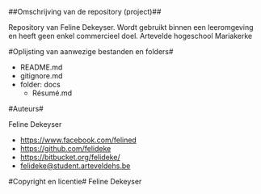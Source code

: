 ##Omschrijving van de repository (project)##

Repository van Feline Dekeyser. 
Wordt gebruikt binnen een leeromgeving en heeft geen enkel commercieel doel.
Artevelde hogeschool Mariakerke
	
#Oplijsting van aanwezige bestanden en folders#

* README.md   
* gitignore.md   
* folder: docs      
	* Résumé.md

#Auteurs#

Feline Dekeyser   

* https://www.facebook.com/felined   
* https://github.com/felideke   
* https://bitbucket.org/felideke/   
* felideke@student.arteveldehs.be   

	
#Copyright en licentie#
Feline Dekeyser
